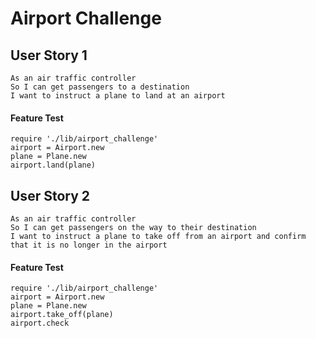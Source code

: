 # Airport Challenge #

## User Story 1 ##

```
As an air traffic controller
So I can get passengers to a destination
I want to instruct a plane to land at an airport
```

#### Feature Test ####
```
require './lib/airport_challenge'
airport = Airport.new
plane = Plane.new
airport.land(plane)
```

## User Story 2 ##
```
As an air traffic controller
So I can get passengers on the way to their destination
I want to instruct a plane to take off from an airport and confirm that it is no longer in the airport
```

#### Feature Test ####
```
require './lib/airport_challenge'
airport = Airport.new
plane = Plane.new
airport.take_off(plane)
airport.check
```
